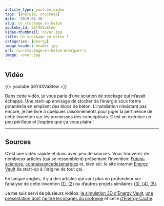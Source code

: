 ```yaml
---
article_type: youtube_video
tags: [énergie, stockage]
date: '2019-04-26'
slug: un_stockage_en_beton
youtube_id: S6Y4XVa8tew
video-thumbnail: cover.jpg
title: Un stockage en béton ?
categories: [energy]
image-header: header.jpg
url: /un-stockage-en-beton-energie7-5
image: cover.jpg
---
```


## Vidéo

{{< youtube S6Y4XVa8tew >}}

Dans cette vidéo, je vous parle d’une solution de stockage qui m’avait
échappé. Une start-up envisage de stocker de l’énergie sous forme
potentielle en empilant des blocs de béton. L’installation n’existant pas
encore, je me livre à quelques raisonnements pour juger la pertinence de
cette invention sur les promesses des concepteurs. C’est un exercice un
peu périlleux et j’espère que ça vous plaira !


<hr>

## Sources 

C’est une vidéo rapide et donc avec peu de sources. Vous trouverez de nombreux
articles (qui se ressemblent) présentant l’invention:
[Futura-sciences](https://www.futura-sciences.com/planete/actualites/energie-renouvelable-stockage-energie-invention-geniale-startup-suisse-73877/),
[connaissancedesenergies](https://www.connaissancedesenergies.org/une-tour-de-blocs-de-betons-pour-stocker-lelectricite-190116)
et, bien sûr, le site internet [Energy Vault](https://energyvault.ch/) (la
start-up à l’origine de tout ça).  
  
En langue anglais, il y a des articles qui vont plus en profondeur sur
l’analyse de cette invention
[(1)](https://www.greentechmedia.com/articles/read/energy-vault-stacks-concrete-blocks-to-store-energy#gs.76nzhu),
[(2)](https://qz.com/1355672/stacking-concrete-blocks-is-a-surprisingly-efficient-way-to-store-energy/)
ou d’autres projets similaires
[(3)](https://www.greentechmedia.com/articles/read/first-grid-scale-rail-energy-storage-project-gets-environmental-approval-fr#gs.83xxdg),
[(4)](https://gigaom.com/2012/03/27/the-story-of-energy-cache-a-drop-dead-simple-energy-idea/),
[(5)](http://fortune.com/2015/07/01/clean-energy-thermal-revolution/).  
  
Je me suis servi de plusieurs vidéos: [la simulation 3D d’Energy
Vault](https://www.youtube.com/watch?v=itbwXMMkBQw), [une présentation dont
j’ai tiré les images du protoype](https://www.youtube.com/watch?v=mmrwdTGZxGk)
et celle [d’Energy Cache](https://www.youtube.com/watch?v=pvCc_9vEj70).
